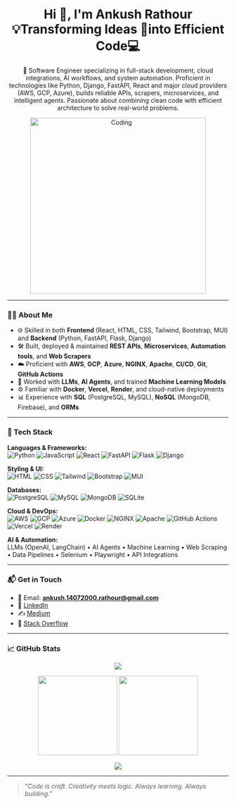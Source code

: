 <h1 align="center">Hi 👋, I'm Ankush Rathour<br>💡Transforming Ideas 🔁into Efficient Code💻</h1>
<p align="center">
  🔧 Software Engineer specializing in full-stack development, cloud integrations, AI workflows, and system automation. Proficient in technologies like Python, Django, FastAPI, React and major cloud providers (AWS, GCP, Azure), builds reliable APIs, scrapers, microservices, and intelligent agents. Passionate about combining clean code with efficient architecture to solve real-world problems.
</p>

<p align="center">
  <img src="https://user-images.githubusercontent.com/55389276/140866485-8fb1c876-9a8f-4d6a-98dc-08c4981eaf70.gif" alt="Coding" width="400" />
</p>

---

### 👨‍💻 About Me
- 🌐 Skilled in both **Frontend** (React, HTML, CSS, Tailwind, Bootstrap, MUI) and **Backend** (Python, FastAPI, Flask, Django)
- 🛠️ Built, deployed & maintained **REST APIs**, **Microservices**, **Automation tools**, and **Web Scrapers**
- ☁️ Proficient with **AWS**, **GCP**, **Azure**, **NGINX**, **Apache**, **CI/CD**, **Git**, **GitHub Actions**
- 🧠 Worked with **LLMs**, **AI Agents**, and trained **Machine Learning Models**
- ⚙️ Familiar with **Docker**, **Vercel**, **Render**, and cloud-native deployments
- 📊 Experience with **SQL** (PostgreSQL, MySQL), **NoSQL** (MongoDB, Firebase), and **ORMs**

---

### 🚀 Tech Stack

**Languages & Frameworks:**  
![Python](https://img.shields.io/badge/-Python-3776AB?logo=python&logoColor=white) ![JavaScript](https://img.shields.io/badge/-JavaScript-F7DF1E?logo=javascript&logoColor=black) ![React](https://img.shields.io/badge/-React-61DAFB?logo=react&logoColor=black) ![FastAPI](https://img.shields.io/badge/-FastAPI-009688?logo=fastapi&logoColor=white) ![Flask](https://img.shields.io/badge/-Flask-000000?logo=flask) ![Django](https://img.shields.io/badge/-Django-092E20?logo=django&logoColor=white)

**Styling & UI:**  
![HTML](https://img.shields.io/badge/-HTML5-E34F26?logo=html5&logoColor=white) ![CSS](https://img.shields.io/badge/-CSS3-1572B6?logo=css3&logoColor=white) ![Tailwind](https://img.shields.io/badge/-TailwindCSS-38B2AC?logo=tailwind-css&logoColor=white) ![Bootstrap](https://img.shields.io/badge/-Bootstrap-7952B3?logo=bootstrap&logoColor=white) ![MUI](https://img.shields.io/badge/-MUI-007FFF?logo=mui&logoColor=white)

**Databases:**  
![PostgreSQL](https://img.shields.io/badge/-PostgreSQL-336791?logo=postgresql&logoColor=white) ![MySQL](https://img.shields.io/badge/-MySQL-4479A1?logo=mysql&logoColor=white) ![MongoDB](https://img.shields.io/badge/-MongoDB-47A248?logo=mongodb&logoColor=white) ![SQLite](https://img.shields.io/badge/-SQLite-003B57?logo=sqlite&logoColor=white)

**Cloud & DevOps:**  
![AWS](https://img.shields.io/badge/-AWS-232F3E?logo=amazon-aws&logoColor=white) ![GCP](https://img.shields.io/badge/-GCP-4285F4?logo=google-cloud&logoColor=white) ![Azure](https://img.shields.io/badge/-Azure-0078D4?logo=microsoft-azure&logoColor=white) ![Docker](https://img.shields.io/badge/-Docker-2496ED?logo=docker&logoColor=white) ![NGINX](https://img.shields.io/badge/-NGINX-009639?logo=nginx&logoColor=white) ![Apache](https://img.shields.io/badge/-Apache-D22128?logo=apache&logoColor=white) ![GitHub Actions](https://img.shields.io/badge/-GitHub_Actions-2088FF?logo=github-actions&logoColor=white) ![Vercel](https://img.shields.io/badge/-Vercel-000000?logo=vercel&logoColor=white) ![Render](https://img.shields.io/badge/-Render-46E3B7?logo=render&logoColor=white)

**AI & Automation:**  
LLMs (OpenAI, LangChain) • AI Agents • Machine Learning • Web Scraping • Data Pipelines • Selenium • Playwright • API Integrations

---

### 📬 Get in Touch

- 📧 Email: **ankush.14072000.rathour@gmail.com**  
- 💼 [LinkedIn](https://linkedin.com/in/ankush-rathour)  
- ✍️ [Medium](https://medium.com/@ankushrathour)  
- 💬 [Stack Overflow](https://stackoverflow.com/users/18736053/ankush-rathour)  

---

### 📈 GitHub Stats

<p align="center">
  <img src="https://github-profile-summary-cards.vercel.app/api/cards/profile-details?username=ankushrathour&theme=github_dark" />
</p>

<p align="center">
  <img src="https://github-readme-stats.vercel.app/api?username=ankushrathour&show_icons=true&theme=github_dark&count_private=true" height="180"/>
  <img src="https://github-readme-stats.vercel.app/api/top-langs/?username=ankushrathour&layout=compact&theme=github_dark" height="180"/>
</p>

<p align="center">
  <img src="https://github-readme-streak-stats.herokuapp.com?user=ankushrathour&theme=dark&hide_border=true" />
</p>

---

> _"Code is craft. Creativity meets logic. Always learning. Always building."_
